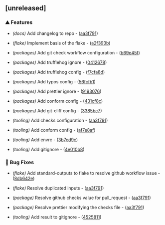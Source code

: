 ## [unreleased]

### ⛰️  Features

- *(docs)* Add changelog to repo - ([aa3f791](https://github.com/JayRovacsek/vulnix-pre-commit/commit/aa3f7914cd009ec4ce530e1e3d7c2d20d3a50891))

- *(flake)* Implement basis of the flake - ([a2f393b](https://github.com/JayRovacsek/vulnix-pre-commit/commit/a2f393b340a3602c2867a81cd2682c30af1f5963))

- *(packages)* Add git check workflow configuration - ([b69e45f](https://github.com/JayRovacsek/vulnix-pre-commit/commit/b69e45f2fa2d30054c178e71b2107474636a0754))

- *(packages)* Add trufflehog ignore - ([0412678](https://github.com/JayRovacsek/vulnix-pre-commit/commit/0412678e54cda5950c839962f8f7ed4cb1311b8a))

- *(packages)* Add trufflehog config - ([f7cfa8d](https://github.com/JayRovacsek/vulnix-pre-commit/commit/f7cfa8d3935fac92b7700890075f05384f11172b))

- *(packages)* Add typos config - ([56fcfb1](https://github.com/JayRovacsek/vulnix-pre-commit/commit/56fcfb165b134bbe5dd519fe150f88f4f8abaf2a))

- *(packages)* Add prettier ignore - ([9193076](https://github.com/JayRovacsek/vulnix-pre-commit/commit/9193076e34b50c92f4f63f65be822b6666300756))

- *(packages)* Add conform config - ([431cf8c](https://github.com/JayRovacsek/vulnix-pre-commit/commit/431cf8c1c209f045c2d3b57b67d3556a949322f9))

- *(packages)* Add git-cliff config - ([3385bc7](https://github.com/JayRovacsek/vulnix-pre-commit/commit/3385bc7ae36c7b45ede647bbc083b63760d100e7))

- *(tooling)* Add checks configuration - ([aa3f791](https://github.com/JayRovacsek/vulnix-pre-commit/commit/aa3f7914cd009ec4ce530e1e3d7c2d20d3a50891))

- *(tooling)* Add conform config - ([af7e8af](https://github.com/JayRovacsek/vulnix-pre-commit/commit/af7e8af7bb576e91e0aeccd58458cc78ea0dbeab))

- *(tooling)* Add envrc - ([3b7cd9c](https://github.com/JayRovacsek/vulnix-pre-commit/commit/3b7cd9cc411dd3fe5c721cc14332756102a1e472))

- *(tooling)* Add gitignore - ([4e010b8](https://github.com/JayRovacsek/vulnix-pre-commit/commit/4e010b832129e52cd8e035ef865325c9e783288d))

### 🐛 Bug Fixes

- *(flake)* Add standard-outputs to flake to resolve github workflow issue - ([8db642e](https://github.com/JayRovacsek/vulnix-pre-commit/commit/8db642e5d83f9f2c991cd29abbd6ac61941b3b5b))

- *(flake)* Resolve duplicated inputs - ([aa3f791](https://github.com/JayRovacsek/vulnix-pre-commit/commit/aa3f7914cd009ec4ce530e1e3d7c2d20d3a50891))

- *(package)* Resolve github checks value for pull_request - ([aa3f791](https://github.com/JayRovacsek/vulnix-pre-commit/commit/aa3f7914cd009ec4ce530e1e3d7c2d20d3a50891))

- *(package)* Resolve prettier modifying the checks file - ([aa3f791](https://github.com/JayRovacsek/vulnix-pre-commit/commit/aa3f7914cd009ec4ce530e1e3d7c2d20d3a50891))

- *(tooling)* Add result to gitignore - ([4525811](https://github.com/JayRovacsek/vulnix-pre-commit/commit/452581189eebe8f45329e97c139524a2da407994))

